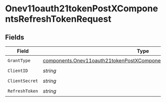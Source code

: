 # Onev11oauth21tokenPostXComponentsRefreshTokenRequest


## Fields

| Field                                                                                                                                                                | Type                                                                                                                                                                 | Required                                                                                                                                                             | Description                                                                                                                                                          |
| -------------------------------------------------------------------------------------------------------------------------------------------------------------------- | -------------------------------------------------------------------------------------------------------------------------------------------------------------------- | -------------------------------------------------------------------------------------------------------------------------------------------------------------------- | -------------------------------------------------------------------------------------------------------------------------------------------------------------------- |
| `GrantType`                                                                                                                                                          | [components.Onev11oauth21tokenPostXComponentsRefreshTokenRequestGrantType](../../models/components/onev11oauth21tokenpostxcomponentsrefreshtokenrequestgranttype.md) | :heavy_check_mark:                                                                                                                                                   | N/A                                                                                                                                                                  |
| `ClientID`                                                                                                                                                           | *string*                                                                                                                                                             | :heavy_check_mark:                                                                                                                                                   | N/A                                                                                                                                                                  |
| `ClientSecret`                                                                                                                                                       | *string*                                                                                                                                                             | :heavy_check_mark:                                                                                                                                                   | N/A                                                                                                                                                                  |
| `RefreshToken`                                                                                                                                                       | *string*                                                                                                                                                             | :heavy_check_mark:                                                                                                                                                   | N/A                                                                                                                                                                  |